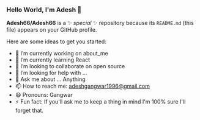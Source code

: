 ### Hello World, I'm Adesh  👋


**Adesh66/Adesh66** is a ✨ _special_ ✨ repository because its `README.md` (this file) appears on your GitHub profile.

Here are some ideas to get you started:

- 🔭 I’m currently working on about_me
- 🌱 I’m currently learning React
- 👯 I’m looking to collaborate on open source
- 🤔 I’m looking for help with ...
- 💬 Ask me about ... Anything
- 📫 How to reach me: adeshgangwar1996@gmail.com
- 😄 Pronouns: Gangwar
- ⚡ Fun fact: If you'll ask me to keep a thing in  mind I'm 100% sure I'll forget that.


